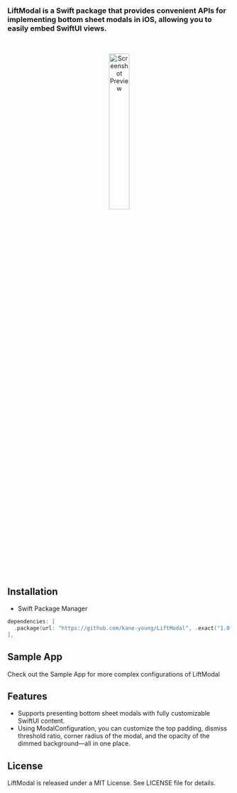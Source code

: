 ### LiftModal is a Swift package that provides convenient APIs for implementing bottom sheet modals in iOS, allowing you to easily embed SwiftUI views.

<br>

<p align="center">
    <img src="https://github.com/user-attachments/assets/8c18cfe1-2424-49f8-82a0-3573841836e6" width="30%" height="30%" alt="Screenshot Preview" />
</p>

## Installation
- Swift Package Manager

```swift
dependencies: [
  .package(url: "https://github.com/kane-young/LiftModal", .exact("1.0.0")),
],
```

## Sample App
Check out the Sample App for more complex configurations of LiftModal

## Features
- Supports presenting bottom sheet modals with fully customizable SwiftUI content.
- Using ModalConfiguration, you can customize the top padding, dismiss threshold ratio, corner radius of the modal, and the opacity of the dimmed background—all in one place.

## License
LiftModal is released under a MIT License. See LICENSE file for details.

